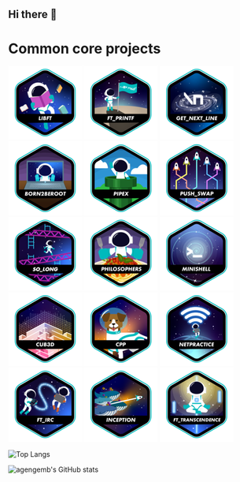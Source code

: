 ## Hi there 👋

# Common core projects
[![libft Logo](Projects-Badges/libfte.png)](https://github.com/agengemb31/libft)
[![ft_printf Logo](Projects-Badges/ft_printfe.png)](https://github.com/agengemb31/ft_printf)
[![get_next_line Logo](Projects-Badges/get_next_linee.png)](https://github.com/agengemb31/get_next_line)
[![born2beRoot Logo](Projects-Badges/born2beroote.png)](https://github.com/agengemb31/born2beRoot)
[![pipex Logo](Projects-Badges/pipexe.png)](https://github.com/agengemb31/pipex)
[![push_swap Logo](Projects-Badges/push_swape.png)](https://github.com/agengemb31/push_swap)
[![so_long Logo](Projects-Badges/so_longe.png)](https://github.com/agengemb31/so_long)
[![philosophers Logo](Projects-Badges/philosopherse.png)](https://github.com/agengemb31/philosophers)
[![minishell Logo](Projects-Badges/minishelle.png)](https://github.com/agengemb31/minishell)
[![cube3D Logo](Projects-Badges/cub3de.png)](https://github.com/agengemb31/cube3D)
[![cpp Logo](Projects-Badges/cppe.png)](https://github.com/agengemb31/Inception)
[![net_practice Logo](Projects-Badges/netpracticee.png)](https://github.com/agengemb31/net_practice)
[![ft_irc Logo](Projects-Badges/ft_irce.png)](https://github.com/agengemb31/ft_irc)
[![inception Logo](Projects-Badges/inceptione.png)](https://github.com/agengemb31/Inception)
[![transcendence Logo](Projects-Badges/ft_transcendencee.png)](https://github.com/agengemb31/Transcendence)

![Top Langs](https://github-readme-stats.vercel.app/api/top-langs/?username=agengemb31&theme=algolia&langs_count=7)

![agengemb's GitHub stats](https://github-readme-stats.vercel.app/api?username=agengemb31&theme=algolia)


<!--
**agengemb31/agengemb31** is a ✨ _special_ ✨ repository because its `README.md` (this file) appears on your GitHub profile.

Here are some ideas to get you started:

- 🔭 I’m currently working on ...
- 🌱 I’m currently learning ...
- 👯 I’m looking to collaborate on ...
- 🤔 I’m looking for help with ...
- 💬 Ask me about ...
- 📫 How to reach me: ...
- 😄 Pronouns: ...
- ⚡ Fun fact: ...
-->
